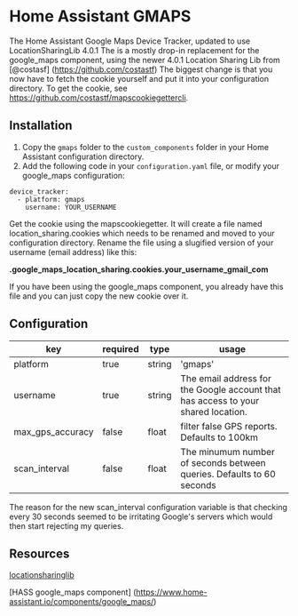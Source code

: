 # Home Assistant GMAPS
The Home Assistant Google Maps Device Tracker, updated to use LocationSharingLib 4.0.1
The is a mostly drop-in replacement for the google_maps component, using the newer 4.0.1 Location Sharing Lib from [@costasf] (https://github.com/costastf)
The biggest change is that you now have to fetch the cookie yourself and put it into your configuration directory.  To get the cookie, see https://github.com/costastf/mapscookiegettercli.

## Installation
1. Copy the `gmaps` folder to the `custom_components` folder in your Home Assistant configuration directory.
2. Add the following code in your `configuration.yaml` file, or modify your google_maps configuration:
```
device_tracker:
  - platform: gmaps
    username: YOUR_USERNAME
```
Get the cookie using the mapscookiegetter.  It will create a file named location_sharing.cookies which needs to be renamed and moved to your configuration directory.  Rename the file using a slugified version of your username (email address) like this:

**.google_maps_location_sharing.cookies.your_username_gmail_com**

If you have been using the google_maps component, you already have this file and you can just copy the new cookie over it.


## Configuration
| key              | required | type    | usage
|------------------|----------|---------|-----------------------------------------------------------------------------------|
| platform         | true     | string  | 'gmaps'                                                                           |
| username         | true     | string  | The email address for the Google account that has access to your shared location. |
| max_gps_accuracy | false    | float   | filter false GPS reports. Defaults to 100km                                       |
| scan_interval    | false    | float   | The minumum number of seconds between queries. Defaults to 60 seconds             |

The reason for the new scan_interval configuration variable is that checking every 30 seconds seemed to be irritating Google's servers which would then start rejecting my queries.
## Resources
[locationsharinglib](https://github.com/costastf/locationsharinglib)

[HASS google_maps component] (https://www.home-assistant.io/components/google_maps/)
